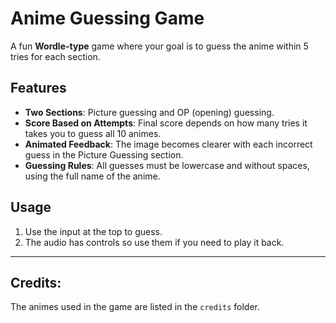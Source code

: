 # Anime Guessing Game

A fun **Wordle-type** game where your goal is to guess the anime within 5 tries for each section.

## Features
- **Two Sections**: Picture guessing and OP (opening) guessing.
- **Score Based on Attempts**: Final score depends on how many tries it takes you to guess all 10 animes.
- **Animated Feedback**: The image becomes clearer with each incorrect guess in the Picture Guessing section.
- **Guessing Rules**: All guesses must be lowercase and without spaces, using the full name of the anime.

## Usage
1. Use the input at the top to guess.
2. The audio has controls so use them if you need to play it back.

---

## Credits:
The animes used in the game are listed in the `credits` folder.
